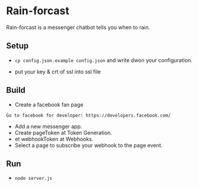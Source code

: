 # Rain-forcast
Rain-forcast is a messenger  chatbot tells you when to rain.

## Setup
* `cp config.json.example config.json` and write dwon your configuration.

* put your key & crt of ssl into ssl file

## Build
* Create a facebook fan page  
```
Go to facebook for developer: https://developers.facebook.com/
```
* Add a new messenger app.
* Create pageToken at Token Generation.
* et webhookToken at Webhooks. 
* Select a page to subscribe your webhook to the page event.

## Run
* `node server.js`

